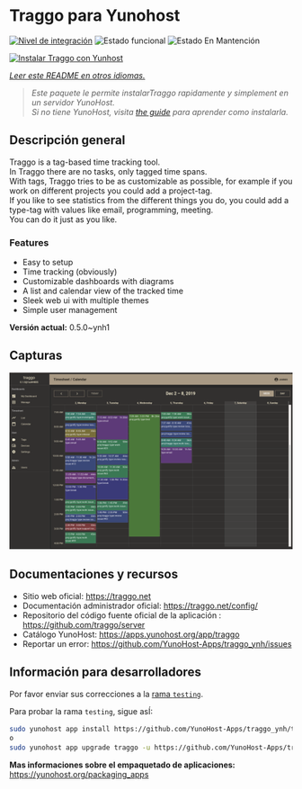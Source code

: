<!--
Este archivo README esta generado automaticamente<https://github.com/YunoHost/apps/tree/master/tools/readme_generator>
No se debe editar a mano.
-->

# Traggo para Yunohost

[![Nivel de integración](https://dash.yunohost.org/integration/traggo.svg)](https://ci-apps.yunohost.org/ci/apps/traggo/) ![Estado funcional](https://ci-apps.yunohost.org/ci/badges/traggo.status.svg) ![Estado En Mantención](https://ci-apps.yunohost.org/ci/badges/traggo.maintain.svg)

[![Instalar Traggo con Yunhost](https://install-app.yunohost.org/install-with-yunohost.svg)](https://install-app.yunohost.org/?app=traggo)

*[Leer este README en otros idiomas.](./ALL_README.md)*

> *Este paquete le permite instalarTraggo rapidamente y simplement en un servidor YunoHost.*  
> *Si no tiene YunoHost, visita [the guide](https://yunohost.org/install) para aprender como instalarla.*

## Descripción general

Traggo is a tag-based time tracking tool.  
In Traggo there are no tasks, only tagged time spans.  
With tags, Traggo tries to be as customizable as possible, for example if you work on different projects you could add a project-tag.  
If you like to see statistics from the different things you do, you could add a type-tag with values like email, programming, meeting.  
You can do it just as you like.

### Features

- Easy to setup
- Time tracking (obviously)
- Customizable dashboards with diagrams
- A list and calendar view of the tracked time
- Sleek web ui with multiple themes
- Simple user management


**Versión actual:** 0.5.0~ynh1

## Capturas

![Captura de Traggo](./doc/screenshots/traggo_calendar.png)

## Documentaciones y recursos

- Sitio web oficial: <https://traggo.net>
- Documentación administrador oficial: <https://traggo.net/config/>
- Repositorio del código fuente oficial de la aplicación : <https://github.com/traggo/server>
- Catálogo YunoHost: <https://apps.yunohost.org/app/traggo>
- Reportar un error: <https://github.com/YunoHost-Apps/traggo_ynh/issues>

## Información para desarrolladores

Por favor enviar sus correcciones a la [rama `testing`](https://github.com/YunoHost-Apps/traggo_ynh/tree/testing).

Para probar la rama `testing`, sigue asÍ:

```bash
sudo yunohost app install https://github.com/YunoHost-Apps/traggo_ynh/tree/testing --debug
o
sudo yunohost app upgrade traggo -u https://github.com/YunoHost-Apps/traggo_ynh/tree/testing --debug
```

**Mas informaciones sobre el empaquetado de aplicaciones:** <https://yunohost.org/packaging_apps>
